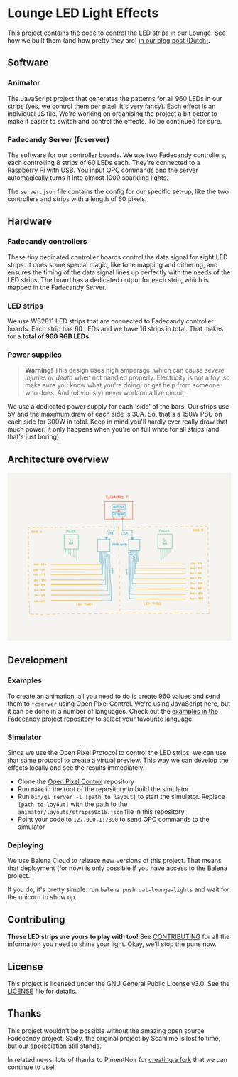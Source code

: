 # Lounge LED Light Effects
This project contains the code to control the LED strips in our Lounge. See how we built them (and how pretty they are) [in our blog post (Dutch)](https://digitalartlab.nl/blog/1625-allemaal-lichtjes).

## Software
### Animator
The JavaScript project that generates the patterns for all 960 LEDs in our strips (yes, we control them per pixel. It's very fancy). Each effect is an individual JS file. We're working on organising the project a bit better to make it easier to switch and control the effects. To be continued for sure.

### Fadecandy Server (fcserver)
The software for our controller boards. We use two Fadecandy controllers, each controlling 8 strips of 60 LEDs each. They're connected to a Raspberry Pi with USB. You input OPC commands and the server automagically turns it into almost 1000 sparkling lights.

The `server.json` file contains the config for our specific set-up, like the two controllers and strips with a length of 60 pixels.

## Hardware
### Fadecandy controllers
These tiny dedicated controller boards control the data signal for eight LED strips. It does some special magic, like tone mapping and dithering, and ensures the timing of the data signal lines up perfectly with the needs of the LED strips. The board has a dedicated output for each strip, which is mapped in the Fadecandy Server.

### LED strips
We use WS2811 LED strips that are connected to Fadecandy controller boards. Each strip has 60 LEDs and we have 16 strips in total. That makes for a **total of 960 RGB LEDs**.

### Power supplies
> **Warning!** This design uses high amperage, which can cause *severe injuries or death* when not handled properly. Electricity is not a toy, so make sure you know what you're doing, or get help from someone who does. And (obviously) never work on a live circuit.

We use a dedicated power supply for each 'side' of the bars. Our strips use 5V and the maximum draw of each side is 30A. So, that's a 150W PSU on each side for 300W in total. Keep in mind you'll hardly ever really draw that much power: it only happens when you're on full white for all strips (and that's just boring).

## Architecture overview
![Architecture sketch](docs/architecture-drawing.png)

## Development

### Examples
To create an animation, all you need to do is create 960 values and send them to `fcserver` using Open Pixel Control. We're using JavaScript here, but it can be done in a number of languages. Check out the [examples in the Fadecandy project repository](https://github.com/PimentNoir/fadecandy/tree/master/examples) to select your favourite language!

### Simulator
Since we use the Open Pixel Protocol to control the LED strips, we can use that same protocol to create a virtual preview. This way we can develop the effects locally and see the results immediately.

- Clone the [Open Pixel Control](https://github.com/zestyping/openpixelcontrol) repository
- Run `make` in the root of the repository to build the simulator
- Run `bin/gl_server -l [path to layout]` to start the simulator. Replace `[path to layout]` with the path to the `animator/layouts/strips60x16.json` file in this repository
- Point your code to `127.0.0.1:7890` to send OPC commands to the simulator

### Deploying
We use Balena Cloud to release new versions of this project. That means that deployment (for now) is only possible if you have access to the Balena project.

If you do, it's pretty simple: run `balena push dal-lounge-lights` and wait for the unicorn to show up.

## Contributing
**These LED strips are yours to play with too!** See [CONTRIBUTING](CONTRIBUTING.md) for all the information you need to shine your light. Okay, we'll stop the puns now.

## License
This project is licensed under the GNU General Public License v3.0. See the [LICENSE](LICENSE) file for details.

## Thanks
This project wouldn't be possible without the amazing open source Fadecandy project. Sadly, the original project by Scanlime is lost to time, but our appreciation still stands.

In related news: lots of thanks to PimentNoir for [creating a fork](https://github.com/PimentNoir/fadecandy) that we can continue to use!
